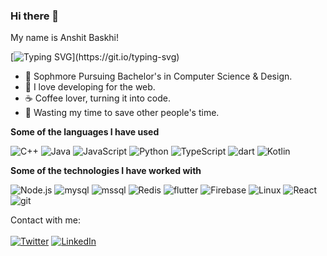 ### Hi there 👋 
  My name is 
 Anshit Baskhi!

[![Typing SVG](https://readme-typing-svg.demolab.com?font=Fira+Code&pause=1000&width=435&lines=You+want+to+change+your+life%3F+;Change+the+way+you+think.)](https://git.io/typing-svg)

- :muscle: Sophmore Pursuing Bachelor's in Computer Science & Design.
- :gift_heart: I love developing for the web.
- :coffee: Coffee lover, turning it into code.
- :dart: Wasting my time to save other people's time.

**Some of the languages I have used**

![C++](https://img.shields.io/badge/-C++-000000?style=flat&logo=C%2B%2B&logoColor=00599C)
![Java](https://img.shields.io/badge/-Java-000000?style=flat&logo=Java&logoColor=007396)
![JavaScript](https://img.shields.io/badge/-JavaScript-000000?style=flat&logo=javascript)
![Python](https://img.shields.io/badge/-Python-000000?style=flat&logo=python)
![TypeScript](https://img.shields.io/badge/-TypeScript-000000?style=flat&logo=typescript&logoColor=007ACC)
![dart](https://img.shields.io/badge/-Dart-000000?style=flat&logo=dart)
![Kotlin](https://img.shields.io/badge/-Kotlin-000000?style=flat&logo=kotlin)

**Some of the technologies I have worked with**
<!--icons from Simple Icons-->
![Node.js](https://img.shields.io/badge/-Node.js-000000?style=flat&logo=node.js&logoColor=339933)
![mysql](https://img.shields.io/badge/-MySQL-000000?style=flat&logo=mysql&logoColor=F05032)
![mssql](https://img.shields.io/badge/-MsSQL-000000?style=flat&logo=microsoft-sql-server&logoColor=61DAFB)
![Redis](https://img.shields.io/badge/-Redis-000000?style=flat&logo=redis&logoColor=DC382D)
![flutter](https://img.shields.io/badge/-Flutter-000000?style=flat&logo=flutter&logoColor=white&logoColor=0052CC)
![Firebase](https://img.shields.io/badge/-Firebase-000000?style=flat&logo=firebase&logoColor=61DAFB)
![Linux](https://img.shields.io/badge/-Linux-000000?style=flat&logo=linux&logoColor=FCC624)
![React](https://img.shields.io/badge/-React-000000?style=flat&logo=React&logoColor=61DAFB)
![git](https://img.shields.io/badge/-Git-000000?style=flat&logo=git&logoColor=F05032)


Contact with me: <br>
<br>
[![Twitter](https://img.shields.io/badge/twitter-%231DA1F2.svg?&style=for-the-badge&logo=twitter&logoColor=white)](https://twitter.com/_AnshitB) [![LinkedIn](https://img.shields.io/badge/linkedin-%230077B5.svg?&style=for-the-badge&logo=linkedin&logoColor=white)](https://www.linkedin.com/in/anshit-bakshi-471114218/)
